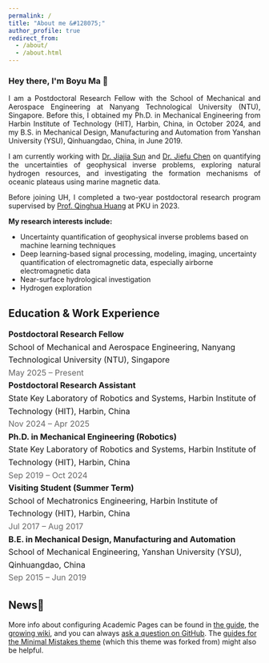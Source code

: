 ```yaml
---
permalink: /
title: "About me &#128075;"
author_profile: true
redirect_from: 
  - /about/
  - /about.html
---
```



<h3>Hey there, I'm Boyu Ma 🌟</h3>
<p align = "justify"> 
  I am a Postdoctoral Research Fellow with the School of Mechanical and Aerospace Engineering at Nanyang Technological University (NTU), Singapore. Before this, I obtained my Ph.D. in Mechanical Engineering from Harbin Institute of Technology (HIT), Harbin, China, in October 2024, and my B.S. in Mechanical Design, Manufacturing and Automation from Yanshan University (YSU), Qinhuangdao, China, in June 2019.
</p> 
<p align = "justify"> 
I am currently working with <a href="https://sites.google.com/view/jiajiasun" target="_blank" rel="noopener noreferrer">Dr. Jiajia Sun</a> and <a href="https://modal.ece.uh.edu/" target="_blank" rel="noopener noreferrer">Dr. Jiefu Chen</a> on quantifying the uncertainties of geophysical inverse problems, exploring natural hydrogen resources, and investigating the formation mechanisms of oceanic plateaus using marine magnetic data.
</p>
<p align = "justify"> 
Before joining UH, I completed a two-year postdoctoral research program supervised by <a href="https://scholar.google.com/citations?user=mvImZ_oAAAAJ&hl=en&oi=ao" target="_blank" rel="noopener noreferrer">Prof. Qinghua Huang</a> at PKU in 2023.
</p>
<p align = "justify"> 
<strong>My research interests include:</strong>
</p>
  
<ul>
<li>Uncertainty quantification of geophysical inverse problems based on machine learning techniques</li>
<li>Deep learning-based signal processing, modeling, imaging, uncertainty quantification of electromagnetic data, especially airborne electromagnetic data</li>
<li>Near-surface hydrological investigation</li>
<li>Hydrogen exploration</li>
</ul>



Education & Work Experience
------
<ul style="list-style: none; padding-left: 0; font-size: 16px; line-height: 1.6;">
  <li>
    <li><strong>Postdoctoral Research Fellow</strong><br>
    School of Mechanical and Aerospace Engineering, Nanyang Technological University (NTU), Singapore<br>
    <span style="color: #666;">May 2025 – Present</span>
  </li>
  <li>
    <li><strong>Postdoctoral Research Assistant</strong><br>
    State Key Laboratory of Robotics and Systems, Harbin Institute of Technology (HIT), Harbin, China<br>
    <span style="color: #666;">Nov 2024 – Apr 2025</span>
  </li>
  <li>
    <li><strong>Ph.D. in Mechanical Engineering (Robotics)</strong><br>
    State Key Laboratory of Robotics and Systems, Harbin Institute of Technology (HIT), Harbin, China<br>
    <span style="color: #666;">Sep 2019 – Oct 2024</span>
  </li>
  <li>
    <li><strong>Visiting Student (Summer Term)</strong><br>
    School of Mechatronics Engineering, Harbin Institute of Technology (HIT), Harbin, China<br>
    <span style="color: #666;">Jul 2017 – Aug 2017</span>
  </li>
  <li>
    <li><strong>B.E. in Mechanical Design, Manufacturing and Automation</strong><br>
    School of Mechanical Engineering, Yanshan University (YSU), Qinhuangdao, China<br>
    <span style="color: #666;">Sep 2015 – Jun 2019</span>
  </li>
</ul>



News📣
------
More info about configuring Academic Pages can be found in [the guide](https://academicpages.github.io/markdown/), the [growing wiki](https://github.com/academicpages/academicpages.github.io/wiki), and you can always [ask a question on GitHub](https://github.com/academicpages/academicpages.github.io/discussions). The [guides for the Minimal Mistakes theme](https://mmistakes.github.io/minimal-mistakes/docs/configuration/) (which this theme was forked from) might also be helpful.
